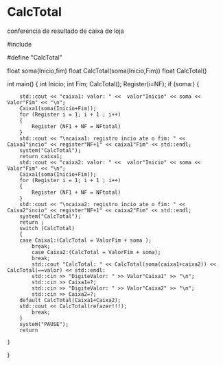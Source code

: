 # CalcTotal
conferencia de resultado de caixa de loja

#include <iostream>

#define "CalcTotal"

float soma(Inicio,fim)
float CalcTotal(soma(Inicio,Fim))
float CalcTotal()

int main()
{
    int Inicio;
    int Fim;
    CalcTotal();
    Register(i=NF);
    if (soma:)
    {
        
        std::cout << "caixa1: valor: " <<  valor"Inicio" << soma << Valor"Fim" << "\n";
        Caixa1(soma(Inicio+Fim));
        for (Register i = 1; i + 1 ; i++)
        {
            Register (NF1 + NF = NFtotal)
        }
        std::cout << "\ncaixa1: registro incio ate o fim: " << Caixa1"incio" << register"NF+1" << caixa1"Fim" << std::endl;
        system("CalcTotal");
        return caixa1;
        std::cout << "caixa2: valor: " <<  valor"Inicio" << soma << Valor"Fim" << "\n";
        Caixa1(soma(Inicio+Fim));
        for (Register i = 1; i + 1 ; i++)
        {
            Register (NF1 + NF = NFtotal)
        }
        std::cout << "\ncaixa2: registro incio ate o fim: " << Caixa2"incio" << register"NF+1" << caixa2"Fim" << std::endl;
        system("CalcTotal");
        return ;
        switch (CalcTotal)
        {
        case Caixa1:(CalcTotal = ValorFim + soma ); 
            break;
            case Caixa2:(CalcTotal = ValorFim + soma);
            break;
            std::cout "CalcTotal: " << CalcTotal(soma(caixa1+caixa2)) << CalcTotal(==valor) << std::endl:
            std::cin >> "DigiteValor: " >> Valor"Caixa1" >> "\n";
            std::cin >> Caixa1=?;
            std::cin >> "DigiteValor: " >> Valor"Caixa2" >> "\n";
            std::cin >> Caixa2=?;
        default CalcTotal(Caixa1+Caixa2);
        std::cout << CalcTotal(refazer!!!);
            break;
        }
        system("PAUSE");
        return 
        
    }
    

}

